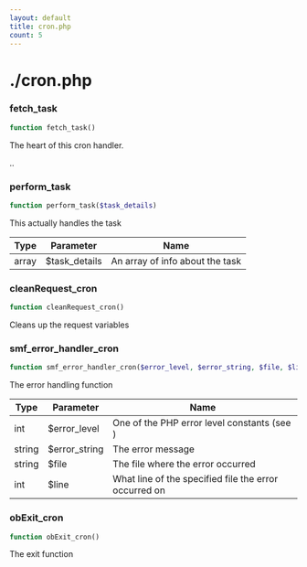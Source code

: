 ```yaml
---
layout: default
title: cron.php
count: 5
---
```


# ./cron.php

### fetch_task

```php
function fetch_task()
```
The heart of this cron handler.

..

### perform_task

```php
function perform_task($task_details)
```
This actually handles the task



Type|Parameter|Name
---|---|---
array|$task_details|An array of info about the task
### cleanRequest_cron

```php
function cleanRequest_cron()
```
Cleans up the request variables



### smf_error_handler_cron

```php
function smf_error_handler_cron($error_level, $error_string, $file, $line)
```
The error handling function



Type|Parameter|Name
---|---|---
int|$error_level|One of the PHP error level constants (see )
string|$error_string|The error message
string|$file|The file where the error occurred
int|$line|What line of the specified file the error occurred on
### obExit_cron

```php
function obExit_cron()
```
The exit function



